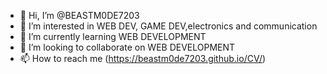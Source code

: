 - 👋 Hi, I’m @BEASTM0DE7203
- 👀 I’m interested in WEB DEV, GAME DEV,electronics and communication
- 🌱 I’m currently learning WEB DEVELOPMENT
- 💞️ I’m looking to collaborate on WEB DEVELOPMENT
- 📫 How to reach me (https://beastm0de7203.github.io/CV/)


<!---
BEASTM0DE7203/BEASTM0DE7203 is a ✨ special ✨ repository because its `README.md` (this file) appears on your GitHub profile.
You can click the Preview link to take a look at your changes.
--->
